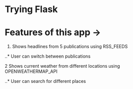 # Trying Flask

# Features of this app -> 

1. Shows headlines from 5 publications using RSS_FEEDS

..* User can switch between publications  

2 Shows current weather from different locations using OPENWEATHERMAP_API

..* User can search for different places